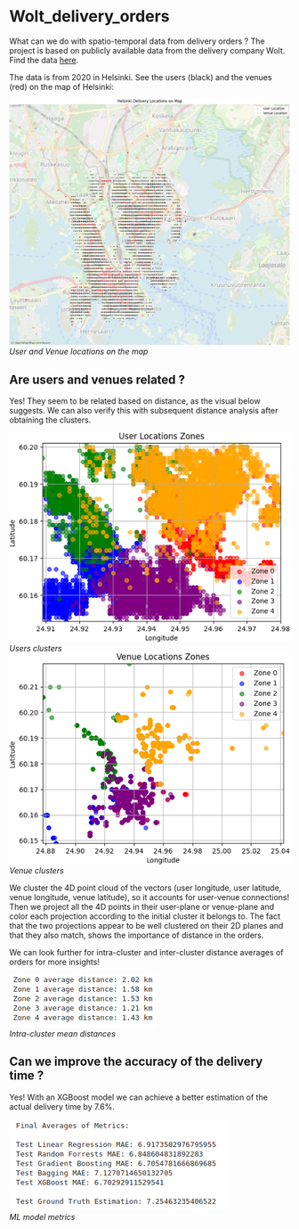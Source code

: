 # Wolt_delivery_orders
What can we do with spatio-temporal data from delivery orders ? The project is based on publicly available data from the delivery company Wolt. Find the data [here](https://raw.githubusercontent.com/woltapp/applied-science-internship-2025/refs/heads/main/orders_autumn_2020.csv).

The data is from 2020 in Helsinki. See the users (black) and the venues (red) on the map of Helsinki:

![User and Venue on the map](images/helsinki.png)
<br>
*User and Venue locations on the map*

## Are users and venues related ?

Yes! They seem to be related based on distance, as the visual below suggests. We can also verify this with subsequent distance analysis after obtaining the clusters.

![Users clusters](images/zones_users.png)
<br>
*Users clusters*
<br>
![Venues clusters](images/zones_venues.png)
<br>
*Venue clusters*

We cluster the 4D point cloud of the vectors (user longitude, user latitude, venue longitude, venue latitude), so it accounts for user-venue connections! Then we project all the 4D points in their user-plane or venue-plane and color each projection according to the initial cluster it belongs to. The fact that the two projections appear to be well clustered on their 2D planes and that they also match, shows the importance of distance in the orders.

We can look further for intra-cluster and inter-cluster distance averages of orders for more insights!

![intra-distsances](images/intra-distances.png)
<br>
*Intra-cluster mean distances*

## Can we improve the accuracy of the delivery time ?

Yes! With an XGBoost model we can achieve a better estimation of the actual delivery time by 7.6%.

![results](images/metrics.png)
<br>
*ML model metrics*
